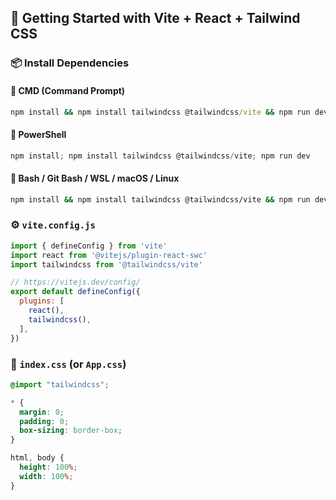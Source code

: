 ## 🚀 Getting Started with Vite + React + Tailwind CSS

### 📦 Install Dependencies

#### 🔷 CMD (Command Prompt)
```cmd
npm install && npm install tailwindcss @tailwindcss/vite && npm run dev
```

#### 🔶 PowerShell
```powershell
npm install; npm install tailwindcss @tailwindcss/vite; npm run dev
```

#### 🐧 Bash / Git Bash / WSL / macOS / Linux
```bash
npm install && npm install tailwindcss @tailwindcss/vite && npm run dev
```

### ⚙️ `vite.config.js`

```js
import { defineConfig } from 'vite'
import react from '@vitejs/plugin-react-swc'
import tailwindcss from '@tailwindcss/vite'

// https://vitejs.dev/config/
export default defineConfig({
  plugins: [
    react(),
    tailwindcss(),
  ],
})
```

### 🎨 `index.css` (or `App.css`)

```css
@import "tailwindcss";

* {
  margin: 0;
  padding: 0;
  box-sizing: border-box;
}

html, body {
  height: 100%;
  width: 100%;
}
```
